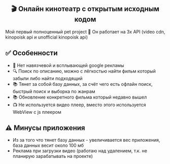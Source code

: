 <center><h2>🎬 Онлайн кинотеатр с открытым исходным кодом</h2></center>
<p>Мой первый полноценный pet project 🙂 Он работает на 3х API (video cdn, kinopoisk api и unofficial kinopoisk api)</p>
<h2>✅ Особенности</h2>
<ul>
  <li>🚫 Нет навязчевой и всплывающей google рекламы</li>
  <li>🔍  Поиск по описанию, можно с лёгкостью найти фильм который забыли либо найти подходящий</li>
  <li>📚 Тянет за собой базу данных, за счёт чего есть офлайн поиск, быстрый поиск и выборка по жанрам</li>
  <li>📚 Обновление конкретного фильма который недавно вышел</li>
  <li>📺  Не используется видео плеер, вместо этого используется WebView с js плеером</li>
</ul>
<h2>⚠ Минусы приложения</h2>
<ul>
  <li>Из за того что тянет базу данных - увеличивается вес приложения, база данных весит около 100 мб</li>
  <li>Реклама при загрузки видео (работаю над удалением, т.к. не планирую зарабатывать на проекте)</li>
</ul>
